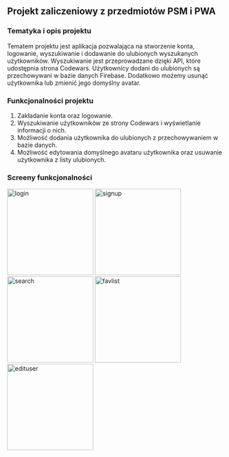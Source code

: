 ## Projekt zaliczeniowy z przedmiotów PSM i PWA

### Tematyka i opis projektu
 Tematem projektu jest aplikacja pozwalająca na stworzenie konta, logowanie, wyszukiwanie i dodawanie do ulubionych wyszukanych użytkowników. Wyszukiwanie jest przeprowadzane dzięki API, które udostępnia strona Codewars. Użytkownicy dodani do ulubionych są przechowywani w bazie danych Firebase. Dodatkowo możemy usunąć użytkownika lub zmienić jego domyślny avatar.




### Funkcjonalności projektu
1. Zakładanie konta oraz logowanie.
2. Wyszukiwanie użytkowników ze strony Codewars i wyświetlanie informacji o nich.
3. Możliwość dodania użytkownika do ulubionych z przechowywaniem w bazie danych.
4. Możliwość edytowania domyślnego avataru użytkownika oraz usuwanie użytkownika z listy ulubionych.

### Screeny funkcjonalności
<img src="https://cdn.discordapp.com/attachments/588323428390666261/706204367757377616/unknown.png" alt="login" width="200"/> 
<img src="https://cdn.discordapp.com/attachments/588323428390666261/706204512939016212/unknown.png" alt="signup" width="200"/> 
<img src="https://cdn.discordapp.com/attachments/588323428390666261/706205481844211832/unknown.png" alt="search" width="200"/> 
<img src="https://cdn.discordapp.com/attachments/588323428390666261/706205953493827674/unknown.png" alt="favlist" width="200"/> 
<img src="https://cdn.discordapp.com/attachments/588323428390666261/706205969318936647/unknown.png" alt="edituser" width="200"/> 

